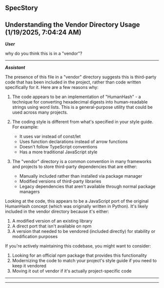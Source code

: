 ## SpecStory

## Understanding the Vendor Directory Usage (1/19/2025, 7:04:24 AM)

_**User**_

why do you think this is in a "vendor"?

---

_**Assistant**_

The presence of this file in a "vendor" directory suggests this is third-party code that has been included in the project, rather than code written specifically for it. Here are a few reasons why:

1. The code appears to be an implementation of "HumanHash" - a technique for converting hexadecimal digests into human-readable strings using word lists. This is a general-purpose utility that could be used across many projects.

2. The coding style is different from what's specified in your style guide. For example:
   - It uses var instead of const/let
   - Uses function declarations instead of arrow functions
   - Doesn't follow TypeScript conventions
   - Has a more traditional JavaScript style

3. The "vendor" directory is a common convention in many frameworks and projects to store third-party dependencies that are either:
   - Manually included rather than installed via package manager
   - Modified versions of third-party libraries
   - Legacy dependencies that aren't available through normal package managers

Looking at the code, this appears to be a JavaScript port of the original HumanHash concept (which was originally written in Python). It's likely included in the vendor directory because it's either:
1. A modified version of an existing library
2. A direct port that isn't available on npm
3. A version that needed to be vendored (included directly) for stability or modification purposes

If you're actively maintaining this codebase, you might want to consider:
1. Looking for an official npm package that provides this functionality
2. Modernizing the code to match your project's style guide if you need to keep it vendored
3. Moving it out of vendor if it's actually project-specific code

---



---


